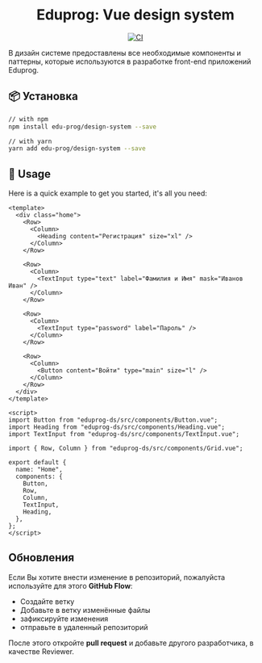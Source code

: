 <h1 align="center">
    Eduprog: Vue design system
</h1>

<div align="center">
    
[![CI](https://github.com/edu-prog/design-system/actions/workflows/ci.yml/badge.svg)](https://github.com/edu-prog/design-system/actions/workflows/ci.yml)

</div>

В дизайн системе предоставлены все необходимые компоненты и паттерны, которые используются в разработке front-end приложений Eduprog.

## 📦 Установка

```bash
// with npm
npm install edu-prog/design-system --save

// with yarn
yarn add edu-prog/design-system --save
```

## 🚗 Usage

Here is a quick example to get you started, it's all you need:

```vue
<template>
  <div class="home">
    <Row>
      <Column>
        <Heading content="Регистрация" size="xl" />
      </Column>
    </Row>

    <Row>
      <Column>
        <TextInput type="text" label="Фамилия и Имя" mask="Иванов Иван" />
      </Column>
    </Row>

    <Row>
      <Column>
        <TextInput type="password" label="Пароль" />
      </Column>
    </Row>

    <Row>
      <Column>
        <Button content="Войти" type="main" size="l" />
      </Column>
    </Row>
  </div>
</template>

<script>
import Button from "eduprog-ds/src/components/Button.vue";
import Heading from "eduprog-ds/src/components/Heading.vue";
import TextInput from "eduprog-ds/src/components/TextInput.vue";

import { Row, Column } from "eduprog-ds/src/components/Grid.vue";

export default {
  name: "Home",
  components: {
    Button,
    Row,
    Column,
    TextInput,
    Heading,
  },
};
</script>
```

## Обновления

Если Вы хотите внести изменение в репозиторий, пожалуйста используйте для этого **GitHub Flow**:

* Создайте ветку
* Добавьте в ветку изменённые файлы
* зафиксируйте изменения
* отправьте в удаленный репозиторий

После этого откройте **pull request** и добавьте другого разработчика, в качестве Reviewer.
